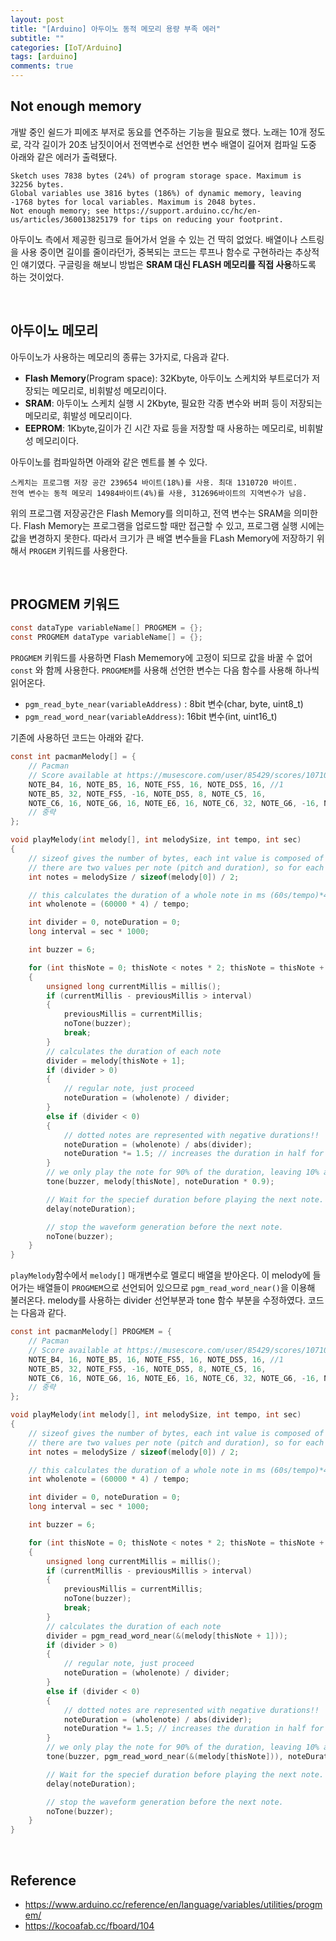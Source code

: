 ```yaml
---
layout: post
title: "[Arduino] 아두이노 동적 메모리 용량 부족 에러"
subtitle: ""
categories: [IoT/Arduino]
tags: [arduino]
comments: true
---
```


## Not enough memory

개발 중인 쉴드가 피에조 부저로 동요를 연주하는 기능을 필요로 했다. 노래는 10개 정도로, 각각 길이가 20초 남짓이어서 전역변수로 선언한 변수 배열이 길어져 컴파일 도중 아래와 같은 에러가 출력됐다. 
```
Sketch uses 7838 bytes (24%) of program storage space. Maximum is 32256 bytes.
Global variables use 3816 bytes (186%) of dynamic memory, leaving -1768 bytes for local variables. Maximum is 2048 bytes.
Not enough memory; see https://support.arduino.cc/hc/en-us/articles/360013825179 for tips on reducing your footprint.
```
아두이노 측에서 제공한 링크로 들어가서 얻을 수 있는 건 딱히 없었다. 배열이나 스트링을 사용 중이면 길이를 줄이라던가, 중복되는 코드는 루프나 함수로 구현하라는 추상적인 얘기였다. 구글링을 해보니 방법은 **SRAM 대신 FLASH 메모리를 직접 사용**하도록 하는 것이었다.

<br>

## 아두이노 메모리

아두이노가 사용하는 메모리의 종류는 3가지로, 다음과 같다.
* **Flash Memory**(Program space): 32Kbyte, 아두이노 스케치와 부트로더가 저장되는 메모리로, 비휘발성 메모리이다.
* **SRAM**: 아두이노 스케치 실행 시 2Kbyte, 필요한 각종 변수와 버퍼 등이 저장되는 메모리로, 휘발성 메모리이다.
* **EEPROM**: 1Kbyte,길이가 긴 시간 자료 등을 저장할 때 사용하는 메모리로, 비휘발성 메모리이다.

아두이노를 컴파일하면 아래와 같은 멘트를 볼 수 있다.
```
스케치는 프로그램 저장 공간 239654 바이트(18%)를 사용. 최대 1310720 바이트.
전역 변수는 동적 메모리 14984바이트(4%)를 사용, 312696바이트의 지역변수가 남음. 
```
위의 프로그램 저장공간은 Flash Memory를 의미하고, 전역 변수는 SRAM을 의미한다. Flash Memory는 프로그램을 업로드할 때만 접근할 수 있고, 프로그램 실행 시에는 값을 변경하지 못한다. 따라서 크기가 큰 배열 변수들을 FLash Memory에 저장하기 위해서 `PROGEM` 키워드를 사용한다.

<br>

## PROGMEM 키워드

```c
const dataType variableName[] PROGMEM = {};
const PROGMEM dataType variableName[] = {};
```
`PROGMEM` 키워드를 사용하면 Flash Mememory에 고정이 되므로 값을 바꿀 수 없어 `const` 와 함께 사용한다. `PROGMEM`를 사용해 선언한 변수는 다음 함수를 사용해 하나씩 읽어온다.
* `pgm_read_byte_near(variableAddress)` : 8bit 변수(char, byte, uint8_t)
* `pgm_read_word_near(variableAddress)`: 16bit 변수(int, uint16_t)

기존에 사용하던 코드는 아래와 같다.
```c
const int pacmanMelody[] = {
    // Pacman
    // Score available at https://musescore.com/user/85429/scores/107109
    NOTE_B4, 16, NOTE_B5, 16, NOTE_FS5, 16, NOTE_DS5, 16, //1
    NOTE_B5, 32, NOTE_FS5, -16, NOTE_DS5, 8, NOTE_C5, 16,
    NOTE_C6, 16, NOTE_G6, 16, NOTE_E6, 16, NOTE_C6, 32, NOTE_G6, -16, NOTE_E6, 8,
    // 중략
};

void playMelody(int melody[], int melodySize, int tempo, int sec)
{
    // sizeof gives the number of bytes, each int value is composed of two bytes (16 bits)
    // there are two values per note (pitch and duration), so for each note there are four bytes
    int notes = melodySize / sizeof(melody[0]) / 2;

    // this calculates the duration of a whole note in ms (60s/tempo)*4 beats
    int wholenote = (60000 * 4) / tempo;

    int divider = 0, noteDuration = 0;
    long interval = sec * 1000;

    int buzzer = 6;

    for (int thisNote = 0; thisNote < notes * 2; thisNote = thisNote + 2)
    {
        unsigned long currentMillis = millis();
        if (currentMillis - previousMillis > interval)
        {  
            previousMillis = currentMillis;
            noTone(buzzer);
            break;
        }
        // calculates the duration of each note
        divider = melody[thisNote + 1];
        if (divider > 0)
        {
            // regular note, just proceed
            noteDuration = (wholenote) / divider;
        }
        else if (divider < 0)
        {
            // dotted notes are represented with negative durations!!
            noteDuration = (wholenote) / abs(divider);
            noteDuration *= 1.5; // increases the duration in half for dotted notes
        }
        // we only play the note for 90% of the duration, leaving 10% as a pause
        tone(buzzer, melody[thisNote], noteDuration * 0.9);

        // Wait for the specief duration before playing the next note.
        delay(noteDuration);

        // stop the waveform generation before the next note.
        noTone(buzzer);
    }
}
```
`playMelody`함수에서 `melody[]` 매개변수로 멜로디 배열을 받아온다. 이 melody에 들어가는 배열들이 `PROGMEM`으로 선언되어 있으므로 `pgm_read_word_near()`을 이용해 불러온다. melody를 사용하는 divider 선언부분과 tone 함수 부분을 수정하였다. 코드는 다음과 같다.

```c
const int pacmanMelody[] PROGMEM = {
    // Pacman
    // Score available at https://musescore.com/user/85429/scores/107109
    NOTE_B4, 16, NOTE_B5, 16, NOTE_FS5, 16, NOTE_DS5, 16, //1
    NOTE_B5, 32, NOTE_FS5, -16, NOTE_DS5, 8, NOTE_C5, 16,
    NOTE_C6, 16, NOTE_G6, 16, NOTE_E6, 16, NOTE_C6, 32, NOTE_G6, -16, NOTE_E6, 8,
    // 중략
};

void playMelody(int melody[], int melodySize, int tempo, int sec)
{
    // sizeof gives the number of bytes, each int value is composed of two bytes (16 bits)
    // there are two values per note (pitch and duration), so for each note there are four bytes
    int notes = melodySize / sizeof(melody[0]) / 2;

    // this calculates the duration of a whole note in ms (60s/tempo)*4 beats
    int wholenote = (60000 * 4) / tempo;

    int divider = 0, noteDuration = 0;
    long interval = sec * 1000;

    int buzzer = 6;

    for (int thisNote = 0; thisNote < notes * 2; thisNote = thisNote + 2)
    {
        unsigned long currentMillis = millis();
        if (currentMillis - previousMillis > interval)
        {  
            previousMillis = currentMillis;
            noTone(buzzer);
            break;
        }
        // calculates the duration of each note
        divider = pgm_read_word_near(&(melody[thisNote + 1]));
        if (divider > 0)
        {
            // regular note, just proceed
            noteDuration = (wholenote) / divider;
        }
        else if (divider < 0)
        {
            // dotted notes are represented with negative durations!!
            noteDuration = (wholenote) / abs(divider);
            noteDuration *= 1.5; // increases the duration in half for dotted notes
        }
        // we only play the note for 90% of the duration, leaving 10% as a pause
        tone(buzzer, pgm_read_word_near(&(melody[thisNote])), noteDuration * 0.9);

        // Wait for the specief duration before playing the next note.
        delay(noteDuration);

        // stop the waveform generation before the next note.
        noTone(buzzer);
    }
}
```

<br>

## Reference

- <https://www.arduino.cc/reference/en/language/variables/utilities/progmem/>
- <https://kocoafab.cc/fboard/104>